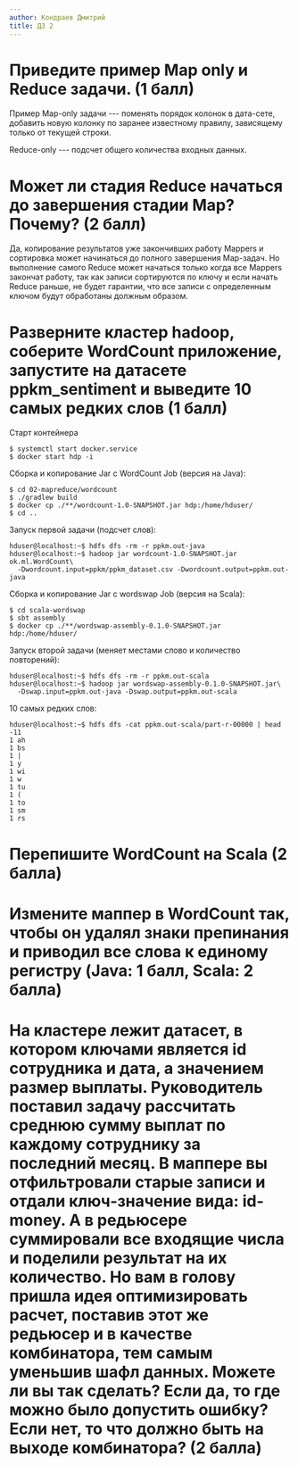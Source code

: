 ```yaml
---
author: Кондраев Дмитрий
title: ДЗ 2
---
```


# Приведите пример Map only и Reduce задачи. (1 балл)

Пример Map-only задачи --- поменять порядок колонок в дата-сете, добавить новую колонку по заранее известному правилу, зависящему только от текущей строки.

Reduce-only --- подсчет общего количества входных данных.

# Может ли стадия Reduce начаться до завершения стадии Map? Почему? (2 балл)

Да, копирование результатов уже закончивших работу Mappers и сортировка может начинаться до полного завершения Map-задач. Но выполнение самого Reduce может начаться только когда все Mappers закончат работу, так как записи сортируются по ключу и если начать Reduce раньше, не будет гарантии, что все записи с определенным ключом будут обработаны должным образом.

# Разверните кластер hadoop, соберите WordCount приложение, запустите на датасете ppkm_sentiment и выведите 10 самых редких слов (1 балл)

Старт контейнера

```shell
$ systemctl start docker.service
$ docker start hdp -i
```

Сборка и копирование Jar с WordCount Job (версия на Java):

```shell
$ cd 02-mapreduce/wordcount
$ ./gradlew build
$ docker cp ./**/wordcount-1.0-SNAPSHOT.jar hdp:/home/hduser/ 
$ cd ..
```

Запуск первой задачи (подсчет слов):

```shell
hduser@localhost:~$ hdfs dfs -rm -r ppkm.out-java
hduser@localhost:~$ hadoop jar wordcount-1.0-SNAPSHOT.jar ok.ml.WordCount\
  -Dwordcount.input=ppkm/ppkm_dataset.csv -Dwordcount.output=ppkm.out-java
```

Сборка и копирование Jar с wordswap Job (версия на Scala):

```shell
$ cd scala-wordswap
$ sbt assembly
$ docker cp ./**/wordswap-assembly-0.1.0-SNAPSHOT.jar hdp:/home/hduser/
```

Запуск второй задачи (меняет местами слово и количество повторений):

```shell
hduser@localhost:~$ hdfs dfs -rm -r ppkm.out-scala
hduser@localhost:~$ hadoop jar wordswap-assembly-0.1.0-SNAPSHOT.jar\
  -Dswap.input=ppkm.out-java -Dswap.output=ppkm.out-scala
```

10 самых редких слов:

```shell
hduser@localhost:~$ hdfs dfs -cat ppkm.out-scala/part-r-00000 | head -11
1 ah
1 bs
1 |
1 y
1 wi
1 w
1 tu
1 (
1 to
1 sm
1 rs
```

# Перепишите WordCount на Scala (2 балла)



# Измените маппер в WordCount так, чтобы он удалял знаки препинания и приводил все слова к единому регистру (Java: 1 балл, Scala: 2 балла)




# На кластере лежит датасет, в котором ключами является id сотрудника и дата, а значением размер выплаты. Руководитель поставил задачу рассчитать среднюю сумму выплат по каждому сотруднику за последний месяц. В маппере вы отфильтровали старые записи и отдали ключ-значение вида: id-money. А в редьюсере суммировали все входящие числа и поделили результат на их количество. Но вам в голову пришла идея оптимизировать расчет, поставив этот же редьюсер и в качестве комбинатора, тем самым уменьшив шафл данных. Можете ли вы так сделать? Если да, то где можно было допустить ошибку? Если нет, то что должно быть на выходе комбинатора? (2 балла)